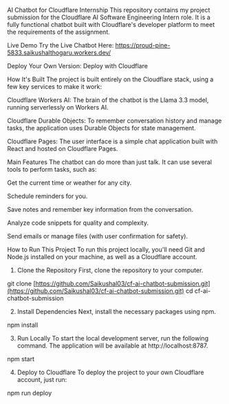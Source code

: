 AI Chatbot for Cloudflare Internship
This repository contains my project submission for the Cloudflare AI Software Engineering Intern role. It is a fully functional chatbot built with Cloudflare's developer platform to meet the requirements of the assignment.

Live Demo
Try the Live Chatbot Here: https://proud-pine-5833.saikushalthogaru.workers.dev/

Deploy Your Own Version: Deploy with Cloudflare

How It's Built
The project is built entirely on the Cloudflare stack, using a few key services to make it work:

Cloudflare Workers AI: The brain of the chatbot is the Llama 3.3 model, running serverlessly on Workers AI.

Cloudflare Durable Objects: To remember conversation history and manage tasks, the application uses Durable Objects for state management.

Cloudflare Pages: The user interface is a simple chat application built with React and hosted on Cloudflare Pages.

Main Features
The chatbot can do more than just talk. It can use several tools to perform tasks, such as:

Get the current time or weather for any city.

Schedule reminders for you.

Save notes and remember key information from the conversation.

Analyze code snippets for quality and complexity.

Send emails or manage files (with user confirmation for safety).

How to Run This Project
To run this project locally, you'll need Git and Node.js installed on your machine, as well as a Cloudflare account.

1. Clone the Repository
First, clone the repository to your computer.

git clone [https://github.com/Saikushal03/cf-ai-chatbot-submission.git](https://github.com/Saikushal03/cf-ai-chatbot-submission.git)
cd cf-ai-chatbot-submission

2. Install Dependencies
Next, install the necessary packages using npm.

npm install

3. Run Locally
To start the local development server, run the following command. The application will be available at http://localhost:8787.

npm start

4. Deploy to Cloudflare
To deploy the project to your own Cloudflare account, just run:

npm run deploy
